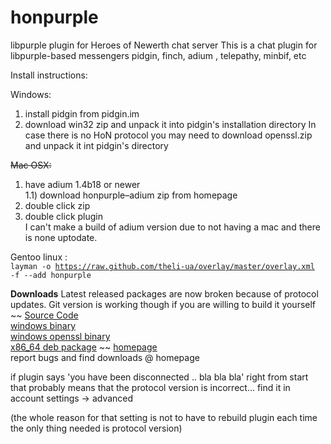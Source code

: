honpurple
=========

libpurple plugin for Heroes of Newerth chat server
This is a chat plugin for libpurple-based messengers
pidgin, finch, adium , telepathy, minbif, etc

Install instructions:

Windows:

1) install pidgin from pidgin.im  
2) download win32 zip and unpack it into pidgin's installation directory
In case there is no HoN protocol you may need to download openssl.zip and unpack it int pidgin's directory

<del>Mac OSX:

1) have adium 1.4b18 or newer  
1.1) download honpurple–adium zip from homepage  
2) double click zip  
3) double click plugin  </del>  
I can't make a build of adium version due to not having a mac and there is none uptodate.

Gentoo linux :  
<code>layman -o https://raw.github.com/theli-ua/overlay/master/overlay.xml -f --add honpurple</code>

<b>Downloads</b> 
Latest released packages are now broken because of protocol updates. Git version is working though if you are willing to build it yourself
~~
[Source Code](http://dl.dropbox.com/u/4443078/HoN/honpurple/honpurple-0.5.11.6.tar.bz2)  
[windows binary](http://dl.dropbox.com/u/4443078/HoN/honpurple/honpurple-win-0.5.11.6.zip)  
[windows openssl binary](http://dl.dropbox.com/u/4443078/HoN/honpurple/openssl.zip)  
[x86_64 deb package](http://dl.dropbox.com/u/4443078/HoN/honpurple/honpurple_x86_64-0.5.11.6.deb)
~~
[homepage](https://github.com/theli-ua/honpurple)  
report bugs and find downloads @ homepage

if plugin says 'you have been disconnected .. bla bla bla' right from start that probably means that the protocol version is incorrect... find it in account settings -> advanced


(the whole reason for that setting is not to have to rebuild plugin each time the only thing needed is protocol version)
